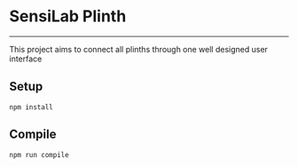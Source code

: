# SensiLab Plinth
-----------------------------
This project aims to connect all plinths through one well designed user interface

Setup
---
 
```
npm install
```
 
 
 
Compile
---
 
```
npm run compile
```
